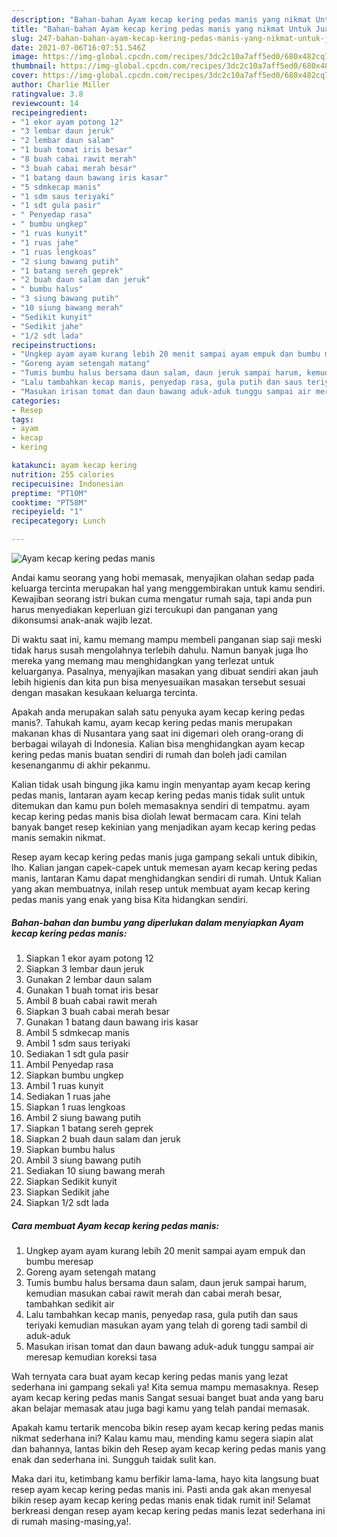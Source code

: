 ```yaml
---
description: "Bahan-bahan Ayam kecap kering pedas manis yang nikmat Untuk Jualan"
title: "Bahan-bahan Ayam kecap kering pedas manis yang nikmat Untuk Jualan"
slug: 247-bahan-bahan-ayam-kecap-kering-pedas-manis-yang-nikmat-untuk-jualan
date: 2021-07-06T16:07:51.546Z
image: https://img-global.cpcdn.com/recipes/3dc2c10a7aff5ed0/680x482cq70/ayam-kecap-kering-pedas-manis-foto-resep-utama.jpg
thumbnail: https://img-global.cpcdn.com/recipes/3dc2c10a7aff5ed0/680x482cq70/ayam-kecap-kering-pedas-manis-foto-resep-utama.jpg
cover: https://img-global.cpcdn.com/recipes/3dc2c10a7aff5ed0/680x482cq70/ayam-kecap-kering-pedas-manis-foto-resep-utama.jpg
author: Charlie Miller
ratingvalue: 3.8
reviewcount: 14
recipeingredient:
- "1 ekor ayam potong 12"
- "3 lembar daun jeruk"
- "2 lembar daun salam"
- "1 buah tomat iris besar"
- "8 buah cabai rawit merah"
- "3 buah cabai merah besar"
- "1 batang daun bawang iris kasar"
- "5 sdmkecap manis"
- "1 sdm saus teriyaki"
- "1 sdt gula pasir"
- " Penyedap rasa"
- " bumbu ungkep"
- "1 ruas kunyit"
- "1 ruas jahe"
- "1 ruas lengkoas"
- "2 siung bawang putih"
- "1 batang sereh geprek"
- "2 buah daun salam dan jeruk"
- " bumbu halus"
- "3 siung bawang putih"
- "10 siung bawang merah"
- "Sedikit kunyit"
- "Sedikit jahe"
- "1/2 sdt lada"
recipeinstructions:
- "Ungkep ayam ayam kurang lebih 20 menit sampai ayam empuk dan bumbu meresap"
- "Goreng ayam setengah matang"
- "Tumis bumbu halus bersama daun salam, daun jeruk sampai harum, kemudian masukan cabai rawit merah dan cabai merah besar, tambahkan sedikit air"
- "Lalu tambahkan kecap manis, penyedap rasa, gula putih dan saus teriyaki kemudian masukan ayam yang telah di goreng tadi sambil di aduk-aduk"
- "Masukan irisan tomat dan daun bawang aduk-aduk tunggu sampai air meresap kemudian koreksi tasa"
categories:
- Resep
tags:
- ayam
- kecap
- kering

katakunci: ayam kecap kering 
nutrition: 255 calories
recipecuisine: Indonesian
preptime: "PT10M"
cooktime: "PT58M"
recipeyield: "1"
recipecategory: Lunch

---
```



![Ayam kecap kering pedas manis](https://img-global.cpcdn.com/recipes/3dc2c10a7aff5ed0/680x482cq70/ayam-kecap-kering-pedas-manis-foto-resep-utama.jpg)

Andai kamu seorang yang hobi memasak, menyajikan olahan sedap pada keluarga tercinta merupakan hal yang menggembirakan untuk kamu sendiri. Kewajiban seorang istri bukan cuma mengatur rumah saja, tapi anda pun harus menyediakan keperluan gizi tercukupi dan panganan yang dikonsumsi anak-anak wajib lezat.

Di waktu  saat ini, kamu memang mampu membeli panganan siap saji meski tidak harus susah mengolahnya terlebih dahulu. Namun banyak juga lho mereka yang memang mau menghidangkan yang terlezat untuk keluarganya. Pasalnya, menyajikan masakan yang dibuat sendiri akan jauh lebih higienis dan kita pun bisa menyesuaikan masakan tersebut sesuai dengan masakan kesukaan keluarga tercinta. 



Apakah anda merupakan salah satu penyuka ayam kecap kering pedas manis?. Tahukah kamu, ayam kecap kering pedas manis merupakan makanan khas di Nusantara yang saat ini digemari oleh orang-orang di berbagai wilayah di Indonesia. Kalian bisa menghidangkan ayam kecap kering pedas manis buatan sendiri di rumah dan boleh jadi camilan kesenanganmu di akhir pekanmu.

Kalian tidak usah bingung jika kamu ingin menyantap ayam kecap kering pedas manis, lantaran ayam kecap kering pedas manis tidak sulit untuk ditemukan dan kamu pun boleh memasaknya sendiri di tempatmu. ayam kecap kering pedas manis bisa diolah lewat bermacam cara. Kini telah banyak banget resep kekinian yang menjadikan ayam kecap kering pedas manis semakin nikmat.

Resep ayam kecap kering pedas manis juga gampang sekali untuk dibikin, lho. Kalian jangan capek-capek untuk memesan ayam kecap kering pedas manis, lantaran Kamu dapat menghidangkan sendiri di rumah. Untuk Kalian yang akan membuatnya, inilah resep untuk membuat ayam kecap kering pedas manis yang enak yang bisa Kita hidangkan sendiri.

<!--inarticleads1-->

##### Bahan-bahan dan bumbu yang diperlukan dalam menyiapkan Ayam kecap kering pedas manis:

1. Siapkan 1 ekor ayam potong 12
1. Siapkan 3 lembar daun jeruk
1. Gunakan 2 lembar daun salam
1. Gunakan 1 buah tomat iris besar
1. Ambil 8 buah cabai rawit merah
1. Siapkan 3 buah cabai merah besar
1. Gunakan 1 batang daun bawang iris kasar
1. Ambil 5 sdmkecap manis
1. Ambil 1 sdm saus teriyaki
1. Sediakan 1 sdt gula pasir
1. Ambil  Penyedap rasa
1. Siapkan  bumbu ungkep
1. Ambil 1 ruas kunyit
1. Sediakan 1 ruas jahe
1. Siapkan 1 ruas lengkoas
1. Ambil 2 siung bawang putih
1. Siapkan 1 batang sereh geprek
1. Siapkan 2 buah daun salam dan jeruk
1. Siapkan  bumbu halus
1. Ambil 3 siung bawang putih
1. Sediakan 10 siung bawang merah
1. Siapkan Sedikit kunyit
1. Siapkan Sedikit jahe
1. Siapkan 1/2 sdt lada




<!--inarticleads2-->

##### Cara membuat Ayam kecap kering pedas manis:

1. Ungkep ayam ayam kurang lebih 20 menit sampai ayam empuk dan bumbu meresap
1. Goreng ayam setengah matang
1. Tumis bumbu halus bersama daun salam, daun jeruk sampai harum, kemudian masukan cabai rawit merah dan cabai merah besar, tambahkan sedikit air
1. Lalu tambahkan kecap manis, penyedap rasa, gula putih dan saus teriyaki kemudian masukan ayam yang telah di goreng tadi sambil di aduk-aduk
1. Masukan irisan tomat dan daun bawang aduk-aduk tunggu sampai air meresap kemudian koreksi tasa




Wah ternyata cara buat ayam kecap kering pedas manis yang lezat sederhana ini gampang sekali ya! Kita semua mampu memasaknya. Resep ayam kecap kering pedas manis Sangat sesuai banget buat anda yang baru akan belajar memasak atau juga bagi kamu yang telah pandai memasak.

Apakah kamu tertarik mencoba bikin resep ayam kecap kering pedas manis nikmat sederhana ini? Kalau kamu mau, mending kamu segera siapin alat dan bahannya, lantas bikin deh Resep ayam kecap kering pedas manis yang enak dan sederhana ini. Sungguh taidak sulit kan. 

Maka dari itu, ketimbang kamu berfikir lama-lama, hayo kita langsung buat resep ayam kecap kering pedas manis ini. Pasti anda gak akan menyesal bikin resep ayam kecap kering pedas manis enak tidak rumit ini! Selamat berkreasi dengan resep ayam kecap kering pedas manis lezat sederhana ini di rumah masing-masing,ya!.

